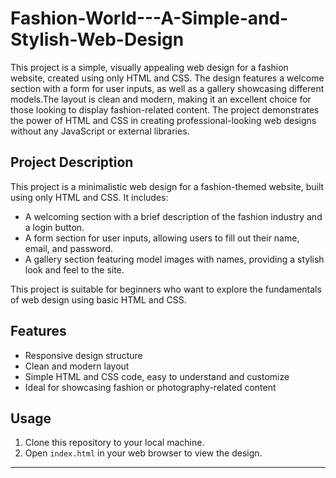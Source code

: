 # Fashion-World---A-Simple-and-Stylish-Web-Design
This project is a simple, visually appealing web design for a fashion website, created using only HTML and CSS. The design features a welcome section with a form for user inputs, as well as a gallery showcasing different models.The layout is clean and modern, making it an excellent choice for those looking to display fashion-related content.
The project demonstrates the power of HTML and CSS in creating professional-looking web designs without any JavaScript or external libraries.


## Project Description
This project is a minimalistic web design for a fashion-themed website, built using only HTML and CSS. It includes:
- A welcoming section with a brief description of the fashion industry and a login button.
- A form section for user inputs, allowing users to fill out their name, email, and password.
- A gallery section featuring model images with names, providing a stylish look and feel to the site.

This project is suitable for beginners who want to explore the fundamentals of web design using basic HTML and CSS.

## Features
- Responsive design structure
- Clean and modern layout
- Simple HTML and CSS code, easy to understand and customize
- Ideal for showcasing fashion or photography-related content

## Usage
1. Clone this repository to your local machine.
2. Open `index.html` in your web browser to view the design.



---



